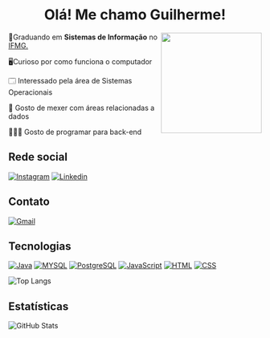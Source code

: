 <h1 align="center">Olá! Me chamo Guilherme!</h1>

<div>
<img src="https://github.com/GuilhermeVRF/GuilhermeVRF/assets/98266333/86376d22-cbde-4c69-9143-3370ad36e6ec"  height = "200px" width="auto" align="right"/>

<p align="left">📜Graduando em <b>Sistemas de Informação</b> no <a href= "https://www.ifmg.edu.br/ourobranco/nossos-cursos/graduacao-6/sistemas-de-informacao">IFMG.</a>

  🖥️Curioso por como funciona o computador 
  
  🗔 Interessado pela área de Sistemas Operacionais 
  
  💾 Gosto de mexer com áreas relacionadas a dados
  
  👨🏻‍💻 Gosto de programar para back-end
  
</p>
</div>
<h2>Rede social</h2>

[![Instagram](https://img.shields.io/badge/Instagram-E4405F?style=for-the-badge&logo=instagram&logoColor=white)](https://www.instagram.com/GuilhermeVRF_)
[![Linkedin](https://img.shields.io/badge/LinkedIn-0077B5?style=for-the-badge&logo=linkedin&logoColor=white)](https://www.linkedin.com/in/guilherme-victor-rodrigues-de-figueir%C3%AAdo-221030269/) 

<h2>Contato</h2>

[![Gmail](https://img.shields.io/badge/Gmail-D14836?style=for-the-badge&logo=gmail&logoColor=white)](https://www.instagram.com/GuilhermeVRF_)

<h2>Tecnologias</h2>

<div align="left">
  
[![Java](https://img.shields.io/badge/Java-ED8B00?style=for-the-badge&logo=openjdk&logoColor=white)]()
[![MYSQL](https://img.shields.io/badge/MySQL-00000F?style=for-the-badge&logo=mysql&logoColor=white)]()
[![PostgreSQL](https://img.shields.io/badge/PostgreSQL-316192?style=for-the-badge&logo=postgresql&logoColor=white)]()
[![JavaScript](https://img.shields.io/badge/JavaScript-323330?style=for-the-badge&logo=javascript&logoColor=F7DF1E)]()
[![HTML](https://img.shields.io/badge/HTML5-E34F26?style=for-the-badge&logo=html5&logoColor=white)]()
[![CSS](https://img.shields.io/badge/CSS3-1572B6?style=for-the-badge&logo=css3&logoColor=white)]()

</div>

<div align="rigth">
  
![Top Langs](https://github-readme-stats-git-masterrstaa-rickstaa.vercel.app/api/top-langs/?username=GuilhermeVRF&bg_color=000&border_color=30A3DC&title_color=E94D5F&text_color=FFF)

</div>

<h2>Estatísticas</h2>

![GitHub Stats](https://github-readme-stats.vercel.app/api?username=GuilhermeVRF&theme=transparent&bg_color=000&border_color=30A3DC&show_icons=true&icon_color=30A3DC&title_color=E94D5F&text_color=FFF)


